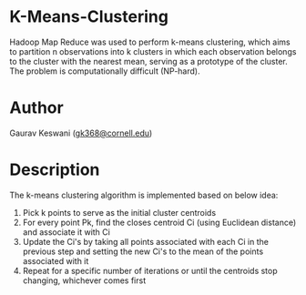 # K-Means-Clustering
Hadoop Map Reduce was used to perform k-means clustering, which aims to partition n observations into k clusters in which each observation belongs to the cluster with the nearest mean, serving as a prototype of the cluster. The problem is computationally difficult (NP-hard).

# Author
Gaurav Keswani (gk368@cornell.edu)

# Description
The k-means clustering algorithm is implemented based on below idea: 
  1. Pick k points to serve as the initial cluster centroids
  2. For every point Pk, find the closes centroid Ci (using Euclidean distance) and associate it with Ci 
  3. Update the Ci's by taking all points associated with each Ci in the previous step and setting the new Ci's to the mean of the points associated with it 
  4. Repeat for a specific number of iterations or until the centroids stop changing, whichever comes first

